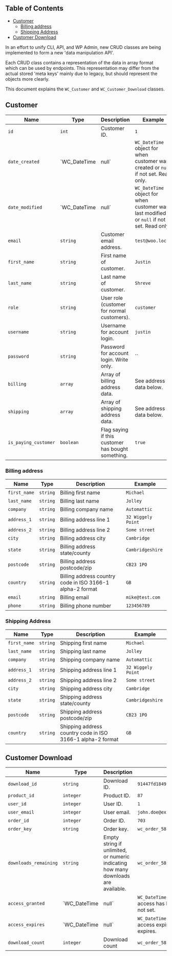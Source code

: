<!-- START doctoc generated TOC please keep comment here to allow auto update -->
<!-- DON'T EDIT THIS SECTION, INSTEAD RE-RUN doctoc TO UPDATE -->
## Table of Contents

- [Customer](#customer)
  - [Billing address](#billing-address)
  - [Shipping Address](#shipping-address)
- [Customer Download](#customer-download)

<!-- END doctoc generated TOC please keep comment here to allow auto update -->

In an effort to unify CLI, API, and WP Admin, new CRUD classes are being implemented to form a new 'data manipulation API'.

Each CRUD class contains a representation of the data in array format which can be used by endpoints. This representation may differ from the actual stored 'meta keys' mainly due to legacy, but should represent the objects more clearly.

This document explains the `WC_Customer` and `WC_Customer_Download` classes.

## Customer

Name | Type | Description | Example
---- | ---- | ----------- | -------
`id` | `int` | Customer ID. | `1`
`date_created ` | `WC_DateTime|null` | `WC_DateTime` object for when customer was created or `null` if not set. Read only. | `1450186657`
`date_modified` | `WC_DateTime|null` | `WC_DateTime` object for when customer was last modified or `null` if not set. Read only. | `1457549521`
`email` | `string` | Customer email address. | `test@woo.local`
`first_name` | `string` | First name of customer. | `Justin`
`last_name` | `string` | Last name of customer. | `Shreve`
`role` | `string` | User role (customer for normal customers). | `customer`
`username` | `string` | Username for account login. | `justin`
`password` | `string` | Password for account login. Write only. | ``
`billing` | `array` | Array of billing address data. | See address data below.
`shipping` | `array` | Array of shipping address data. | See address data below.
`is_paying_customer` | `boolean` | Flag saying if this customer has bought something. | `true`

### Billing address

Name | Type | Description | Example
---- | ---- | ----------- | -------
`first_name` | `string` | Billing first name | `Michael`
`last_name` | `string` | Billing last name | `Jolley`
`company` | `string` | Billing company name | `Automattic`
`address_1` | `string` | Billing address line 1 | `32 Wiggely Point`
`address_2` | `string` | Billing address line 2 | `Some street`
`city ` | `string` | Billing address city | `Cambridge`
`state ` | `string` | Billing address state/county | `Cambridgeshire`
`postcode ` | `string` | Billing address postcode/zip | `CB23 1PO`
`country ` | `string` | Billing address country code in ISO 3166-1 alpha-2 format | `GB`
`email ` | `string` | Billing email | `mike@test.com`
`phone ` | `string` | Billing phone number | `123456789`

### Shipping Address

Name | Type | Description | Example
---- | ---- | ----------- | -------
`first_name` | `string` | Shipping first name | `Michael`
`last_name` | `string` | Shipping last name | `Jolley`
`company` | `string` | Shipping company name | `Automattic`
`address_1` | `string` | Shipping address line 1 | `32 Wiggely Point`
`address_2` | `string` | Shipping address line 2 | `Some street`
`city ` | `string` | Shipping address city | `Cambridge`
`state ` | `string` | Shipping address state/county | `Cambridgeshire`
`postcode ` | `string` | Shipping address postcode/zip | `CB23 1PO`
`country ` | `string` | Shipping address country code in ISO 3166-1 alpha-2 format | `GB`

## Customer Download

Name | Type | Description | Example
---- | ---- | ----------- | -------
`download_id` | `string` | Download ID. | `91447fd1849316bbc89dfb7e986a6006`
`product_id` | `integer` | Product ID. | `87`
`user_id` | `integer` | User ID. | `1`
`user_email` | `integer` | User email. | `john.doe@example.com`
`order_id` | `integer` | Order ID. | `703`
`order_key` | `string` | Order key. | `wc_order_58c737bcc7b`
`downloads_remaining` | `string` | Empty string if unlimited, or numeric indicating how many downloads are available. | `wc_order_58c737bcc7b`
`access_granted` | `WC_DateTime|null` | `WC_DateTime` object for when access has been granted or `null` if not set. | `wc_order_58c737bcc7b`
`access_expires` | `WC_DateTime|null` | `WC_DateTime` object for when access expires or `null` if do not expires. | `wc_order_58c737bcc7b`
`download_count` | `integer` | Download count | `wc_order_58c737bcc7b`
